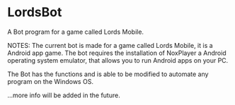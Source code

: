 # LordsBot
A Bot program for a game called Lords Mobile.

NOTES:
The current bot is made for a game called Lords Mobile, it is a Android app game.
The bot requires the installation of NoxPlayer a Android operating system emulator, 
that allows you to run Android apps on your PC.

The Bot has the functions and is able to be modified to automate any program on the Windows OS.

...more info will be added in the future.
